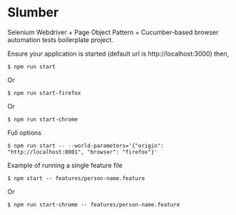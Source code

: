 # Slumber

Selenium Webdriver + Page Object Pattern + Cucumber-based browser automation tests boilerplate project.

Ensure your application is started (default url is http://localhost:3000) then,

`$ npm run start`

Or

`$ npm run start-firefox`

Or

`$ npm run start-chrome`

Full options

`$ npm run start -- --world-parameters='{"origin": "http://localhost:8001", "browser": "firefox"}'`


Example of running a single feature file

`$ npm start -- features/person-name.feature`

Or

`$ npm run start-chrome -- features/person-name.feature`